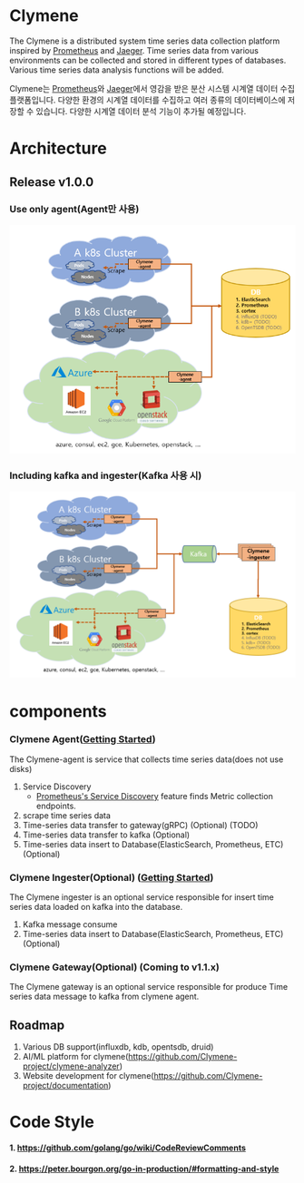 # Clymene

The Clymene is a distributed system time series data collection platform inspired by [Prometheus](https://prometheus.io)
and [Jaeger](https://www.jaegertracing.io). Time series data from various environments can be collected and stored in
different types of databases. Various time series data analysis functions will be added.

Clymene는 [Prometheus](https://prometheus.io)와 [Jaeger](https://www.jaegertracing.io)에서 영감을 받은 분산 시스템 시계열 데이터 수집 플랫폼입니다.
다양한 환경의 시계열 데이터를 수집하고 여러 종류의 데이터베이스에 저장할 수 있습니다. 다양한 시계열 데이터 분석 기능이 추가될 예정입니다.

# Architecture

## Release v1.0.0

### Use only agent(Agent만 사용)

![Release_1.0.0.png](docs/images/clymene_architecture_v1.0.0.png)

### Including kafka and ingester(Kafka 사용 시)

![Including_kafka_Release_1.0.0.png](docs/images/clymene_architecture_include_kafka_v1.0.0.png)

# components

### Clymene Agent([Getting Started](./docs/clymene-agent/README.md))

The Clymene-agent is service that collects time series data(does not use disks)

1. Service Discovery
   - [Prometheus's Service Discovery](https://docs.sysdig.com/en/docs/sysdig-monitor/integrations-for-sysdig-monitor/collect-prometheus-metrics/enable-prometheus-native-service-discovery/)
   feature finds Metric collection endpoints.
2. scrape time series data
3. Time-series data transfer to gateway(gRPC) (Optional) (TODO)
4. Time-series data transfer to kafka (Optional)
5. Time-series data insert to Database(ElasticSearch, Prometheus, ETC) (Optional)


### Clymene Ingester(Optional) ([Getting Started](./docs/clymene-ingester/README.md))  

The Clymene ingester is an optional service responsible for insert time series data loaded on kafka into the database.  
1. Kafka message consume  
2. Time-series data insert to Database(ElasticSearch, Prometheus, ETC) (Optional)  

### Clymene Gateway(Optional) (Coming to v1.1.x)

The Clymene gateway is an optional service responsible for produce Time series data message to kafka from clymene agent.

## Roadmap

1. Various DB support(influxdb, kdb, opentsdb, druid)
2. AI/ML platform for clymene(https://github.com/Clymene-project/clymene-analyzer)
3. Website development for clymene(https://github.com/Clymene-project/documentation)

# Code Style

#### 1. https://github.com/golang/go/wiki/CodeReviewComments

#### 2. https://peter.bourgon.org/go-in-production/#formatting-and-style    

